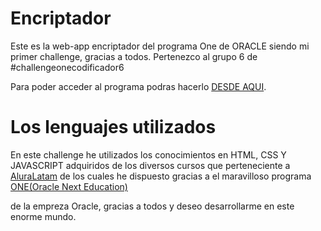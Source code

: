 <h1>Encriptador</h1>
<p>Este es la web-app encriptador del programa One de ORACLE siendo mi primer challenge, gracias a todos. Pertenezco al grupo 6 de #challengeonecodificador6</p>
<p>Para poder acceder al programa podras hacerlo <a href="https://jonathanstevencm.github.io/challeng-Alura-Encriptador./">DESDE AQUI</a>.</p>

<h1>Los lenguajes utilizados</h1>
<p>En este challenge he utilizados los conocimientos en HTML, CSS Y JAVASCRIPT adquiridos de los diversos cursos que perteneciente a <a href="https://www.aluracursos.com/">AluraLatam</a> de los cuales he dispuesto gracias a el maravilloso programa <a href="https://www.oracle.com/ar/education/oracle-next-education/">ONE(Oracle Next Education)</a></p> de la empreza Oracle, gracias a todos y deseo desarrollarme en este enorme mundo.
